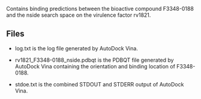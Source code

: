 Contains binding predictions between the bioactive compound F3348-0188 and the nside search space on the virulence factor rv1821.

## Files

- log.txt is the log file generated by AutoDock Vina.

- rv1821_F3348-0188_nside.pdbqt is the PDBQT file generated by AutoDock Vina containing the orientation and binding location of F3348-0188.

- stdoe.txt is the combined STDOUT and STDERR output of AutoDock Vina.

